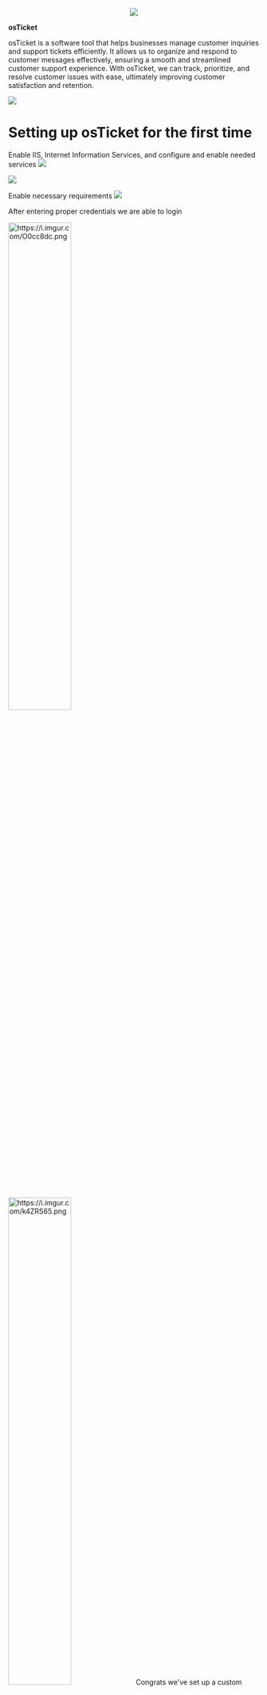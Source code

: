 
<p align="center">
<img src="https://i.imgur.com/IL02z1e.png"/></p>

 <p align="center">
   
  **osTicket**


osTicket is a software tool that helps businesses manage customer inquiries and support tickets efficiently. It allows us to organize and respond to customer messages effectively, ensuring a smooth and streamlined customer support experience. With osTicket, we can track, prioritize, and resolve customer issues with ease, ultimately improving customer satisfaction and retention.

<img src="https://i.imgur.com/Nuzp8tO.png"/></p>
<h1>Setting up osTicket for the first time</h1>
Enable IIS, Internet Information Services, and configure and enable needed services
<img src="https://i.imgur.com/Zcaxq0S.png"/></p>

<img src="https://i.imgur.com/xSYotJE.png"/></p>
Enable necessary requirements
<img src="https://i.imgur.com/jvWxRH8.png"/></p>
After entering proper credentials we are able to login

 <img src="https://i.imgur.com/O0cc8dc.png" alt="https://i.imgur.com/O0cc8dc.png" style="width: 50%;">
    <img src="https://i.imgur.com/k4ZRS65.png" alt="https://i.imgur.com/k4ZRS65.png" style="width: 50%;">
    Congrats we've set up a custom ticketing system for your company! Next we'll prioritoze SLA's, add users/employees and assign access levels
    <img src="https://i.imgur.com/qHW6Ic0.png"/></p>

Follow my journey!
[<img align="left" alt="Rob | LinkedIn" width="22px" src="https://cdn.jsdelivr.net/npm/simple-icons@v3/icons/linkedin.svg" />][linkedin]

 [linkedin]: https://www.linkedin.com/in/robert-cordero-703365198/

You can contact me via email at [robert.m.cordero@gmail.com](mailto:robert.m.cordero@gmail.com)

